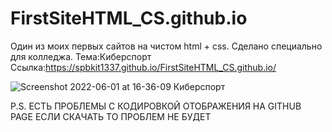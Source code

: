 # FirstSiteHTML_CS.github.io
Один из моих первых сайтов на чистом html + css. Сделано специально для колледжа.
Тема:Киберспорт
Ссылка:https://spbkit1337.github.io/FirstSiteHTML_CS.github.io/

![Screenshot 2022-06-01 at 16-36-09 Киберспорт](https://user-images.githubusercontent.com/51737588/171417609-4d671c89-e40f-4a57-a258-b4f665926cb8.png)


P.S. ЕСТЬ ПРОБЛЕМЫ С КОДИРОВКОЙ ОТОБРАЖЕНИЯ НА GITHUB PAGE  ЕСЛИ СКАЧАТЬ ТО ПРОБЛЕМ НЕ БУДЕТ

